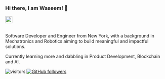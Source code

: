 ### Hi there, I am Waseem! 👋

<a href="https://www.linkedin.com/in/waseem-hussain/">
  <img align="center" alt="Waseem's LinkedIn" width="22px" src="https://cdn.jsdelivr.net/npm/simple-icons@v3/icons/linkedin.svg" />
</a>
</br>
</br>

Software Developer and Engineer from New York, with a background in Mechatronics and Robotics aiming to build meaningful and impactful solutions.

Currently learning more and dabbling in Product Development, Blockchain and AI.

![visitors](https://visitor-badge.laobi.icu/badge?page_id=waseemh-io)
[![GitHub followers](https://img.shields.io/github/followers/waseemh-io.svg?style=social&label=Follow)](https://github.com/waseemh-io?tab=followers)
